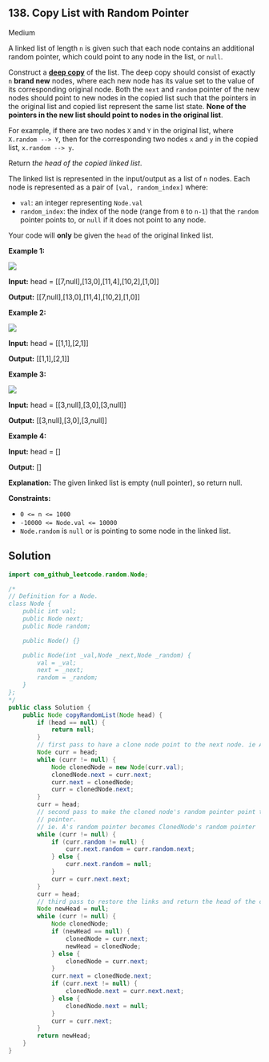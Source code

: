 ## 138\. Copy List with Random Pointer

Medium

A linked list of length `n` is given such that each node contains an additional random pointer, which could point to any node in the list, or `null`.

Construct a [**deep copy**](https://en.wikipedia.org/wiki/Object_copying#Deep_copy) of the list. The deep copy should consist of exactly `n` **brand new** nodes, where each new node has its value set to the value of its corresponding original node. Both the `next` and `random` pointer of the new nodes should point to new nodes in the copied list such that the pointers in the original list and copied list represent the same list state. **None of the pointers in the new list should point to nodes in the original list**.

For example, if there are two nodes `X` and `Y` in the original list, where `X.random --> Y`, then for the corresponding two nodes `x` and `y` in the copied list, `x.random --> y`.

Return _the head of the copied linked list_.

The linked list is represented in the input/output as a list of `n` nodes. Each node is represented as a pair of `[val, random_index]` where:

*   `val`: an integer representing `Node.val`
*   `random_index`: the index of the node (range from `0` to `n-1`) that the `random` pointer points to, or `null` if it does not point to any node.

Your code will **only** be given the `head` of the original linked list.

**Example 1:**

![](https://assets.leetcode.com/uploads/2019/12/18/e1.png)

**Input:** head = \[\[7,null],[13,0],[11,4],[10,2],[1,0]]

**Output:** [[7,null],[13,0],[11,4],[10,2],[1,0]] 

**Example 2:**

![](https://assets.leetcode.com/uploads/2019/12/18/e2.png)

**Input:** head = \[\[1,1],[2,1]]

**Output:** [[1,1],[2,1]] 

**Example 3:**

**![](https://assets.leetcode.com/uploads/2019/12/18/e3.png)**

**Input:** head = \[\[3,null],[3,0],[3,null]]

**Output:** [[3,null],[3,0],[3,null]] 

**Example 4:**

**Input:** head = []

**Output:** []

**Explanation:** The given linked list is empty (null pointer), so return null. 

**Constraints:**

*   `0 <= n <= 1000`
*   `-10000 <= Node.val <= 10000`
*   `Node.random` is `null` or is pointing to some node in the linked list.

## Solution

```java
import com_github_leetcode.random.Node;

/*
// Definition for a Node.
class Node {
    public int val;
    public Node next;
    public Node random;

    public Node() {}

    public Node(int _val,Node _next,Node _random) {
        val = _val;
        next = _next;
        random = _random;
    }
};
*/
public class Solution {
    public Node copyRandomList(Node head) {
        if (head == null) {
            return null;
        }
        // first pass to have a clone node point to the next node. ie A->B becomes A->clonedNode->B
        Node curr = head;
        while (curr != null) {
            Node clonedNode = new Node(curr.val);
            clonedNode.next = curr.next;
            curr.next = clonedNode;
            curr = clonedNode.next;
        }
        curr = head;
        // second pass to make the cloned node's random pointer point to the orginal node's randome
        // pointer.
        // ie. A's random pointer becomes ClonedNode's random pointer
        while (curr != null) {
            if (curr.random != null) {
                curr.next.random = curr.random.next;
            } else {
                curr.next.random = null;
            }
            curr = curr.next.next;
        }
        curr = head;
        // third pass to restore the links and return the head of the cloned nodes' list.
        Node newHead = null;
        while (curr != null) {
            Node clonedNode;
            if (newHead == null) {
                clonedNode = curr.next;
                newHead = clonedNode;
            } else {
                clonedNode = curr.next;
            }
            curr.next = clonedNode.next;
            if (curr.next != null) {
                clonedNode.next = curr.next.next;
            } else {
                clonedNode.next = null;
            }
            curr = curr.next;
        }
        return newHead;
    }
}
```